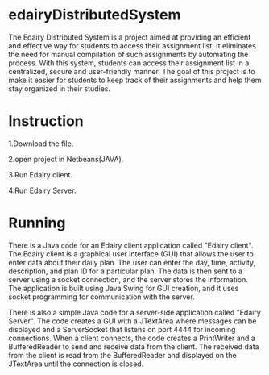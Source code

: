 # edairyDistributedSystem
The Edairy Distributed System is a project aimed at providing an efficient and effective way for students to access their assignment list. It eliminates the need for manual compilation of such assignments by automating the process. With this system, students can access their assignment list in a centralized, secure and user-friendly manner. The goal of this project is to make it easier for students to keep track of their assignments and help them stay organized in their studies.

# Instruction
1.Download the file.

2.open project in Netbeans(JAVA).

3.Run Edairy client.

4.Run Edairy Server.

# Running
There is a Java code for an Edairy client application called "Edairy client". The Edairy client is a graphical user interface (GUI) that allows the user to enter data about their daily plan. The user can enter the day, time, activity, description, and plan ID for a particular plan. The data is then sent to a server using a socket connection, and the server stores the information. The application is built using Java Swing for GUI creation, and it uses socket programming for communication with the server.

There is also a simple Java code for a server-side application called "Edairy Server". The code creates a GUI with a JTextArea where messages can be displayed and a ServerSocket that listens on port 4444 for incoming connections. When a client connects, the code creates a PrintWriter and a BufferedReader to send and receive data from the client. The received data from the client is read from the BufferedReader and displayed on the JTextArea until the connection is closed.
